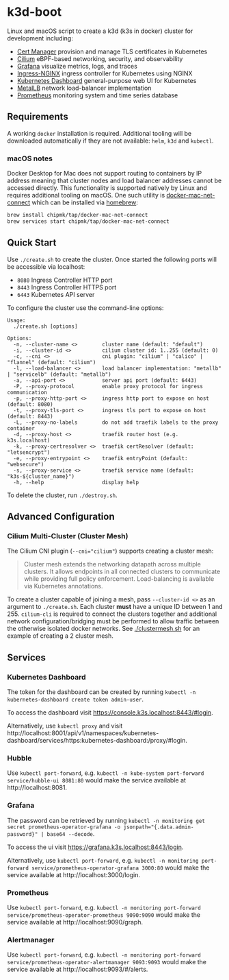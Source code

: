 # k3d-boot

Linux and macOS script to create a k3d (k3s in docker) cluster for development
including:

- [Cert Manager](https://github.com/cert-manager/cert-manager) provision and manage TLS certificates in Kubernetes
- [Cilium](https://github.com/cilium/cilium) eBPF-based networking, security, and observability
- [Grafana](https://github.com/grafana/grafana) visualize metrics, logs, and traces
- [Ingress-NGINX](https://github.com/kubernetes/ingress-nginx) ingress controller for Kubernetes using NGINX
- [Kubernetes Dashboard](https://github.com/kubernetes/dashboard) general-purpose web UI for Kubernetes
- [MetalLB](https://github.com/metallb/metallb) network load-balancer implementation
- [Prometheus](https://github.com/prometheus/prometheus) monitoring system and time series database

## Requirements

A working `docker` installation is required. Additional tooling will be downloaded automatically if they are not
available: `helm`, `k3d` and `kubectl`.

### macOS notes

Docker Desktop for Mac does not support routing to containers by IP address meaning that cluster nodes and load balancer
addresses cannot be accessed directly. This functionality is supported natively by Linux and requires additional tooling
on macOS. One such utility is [docker-mac-net-connect](https://github.com/chipmk/docker-mac-net-connect) which can be
installed via [homebrew](https://brew.sh/):

```sh
brew install chipmk/tap/docker-mac-net-connect
brew services start chipmk/tap/docker-mac-net-connect
```

## Quick Start

Use `./create.sh` to create the cluster. Once started the following ports will
be accessible via localhost:

- `8080` Ingress Controller HTTP port
- `8443` Ingress Controller HTTPS port
- `6443` Kubernetes API server

To configure the cluster use the command-line options:

```
Usage: 
  ./create.sh [options]

Options:
  -n, --cluster-name <>        cluster name (default: "default")
  -i, --cluster-id <>          cilium cluster id: 1..255 (default: 0)
  -c, --cni <>                 cni plugin: "cilium" | "calico" | "flannel" (default: "cilium")
  -l, --load-balancer <>       load balancer implementation: "metallb" | "servicelb" (default: "metallb")
  -a, --api-port <>            server api port (default: 6443)
  -P, --proxy-protocol         enable proxy protocol for ingress communication
  -p, --proxy-http-port <>     ingress http port to expose on host (default: 8080)
  -t, --proxy-tls-port <>      ingress tls port to expose on host (default: 8443)
  -L, --proxy-no-labels        do not add traefik labels to the proxy container
  -d, --proxy-host <>          traefik router host (e.g. k3s.localhost)
  -k, --proxy-certresolver <>  traefik certResolver (default: "letsencrypt")
  -e, --proxy-entrypoint <>    traefik entryPoint (default: "websecure")
  -s, --proxy-service <>       traefik service name (default: "k3s-${cluster_name}")
  -h, --help                   display help
```

To delete the cluster, run `./destroy.sh`.

## Advanced Configuration

### Cilium Multi-Cluster (Cluster Mesh)

The Cilium CNI plugin (`--cni="cilium"`) supports creating a cluster mesh:

> Cluster mesh extends the networking datapath across multiple clusters.
> It allows endpoints in all connected clusters to communicate while providing full policy enforcement.
> Load-balancing is available via Kubernetes annotations.

To create a cluster capable of joining a mesh, pass `--cluster-id <>` as an argument to `./create.sh`. Each cluster
**must** have a unique ID between 1 and 255. `cilium-cli` is required to connect the clusters together and additional
network configuration/bridging must be performed to allow traffic between the otherwise isolated docker networks.
See [./clustermesh.sh](clustermesh.sh) for an example of creating a 2 cluster mesh.

## Services

### Kubernetes Dashboard

The token for the dashboard can be created by running `kubectl -n kubernetes-dashboard create token admin-user`.

To access the dashboard visit https://console.k3s.localhost:8443/#login.

Alternatively, use `kubectl proxy` and visit http://localhost:8001/api/v1/namespaces/kubernetes-dashboard/services/https:kubernetes-dashboard:/proxy/#login.

### Hubble

Use `kubectl port-forward`, e.g. `kubectl -n kube-system port-forward service/hubble-ui 8081:80` would make the service available at http://localhost:8081.

### Grafana

The password can be retrieved by running `kubectl -n monitoring get secret prometheus-operator-grafana -o jsonpath="{.data.admin-password}" | base64 --decode`.

To access the ui visit https://grafana.k3s.localhost:8443/login.

Alternatively, use `kubectl port-forward`, e.g. `kubectl -n monitoring port-forward service/prometheus-operator-grafana 3000:80` would make the service available at http://localhost:3000/login.

### Prometheus

Use `kubectl port-forward`, e.g. `kubectl -n monitoring port-forward service/prometheus-operator-prometheus 9090:9090` would make the service available at http://localhost:9090/graph.

### Alertmanager

Use `kubectl port-forward`, e.g. `kubectl -n monitoring port-forward service/prometheus-operator-alertmanager 9093:9093` would make the service available at http://localhost:9093/#/alerts.
